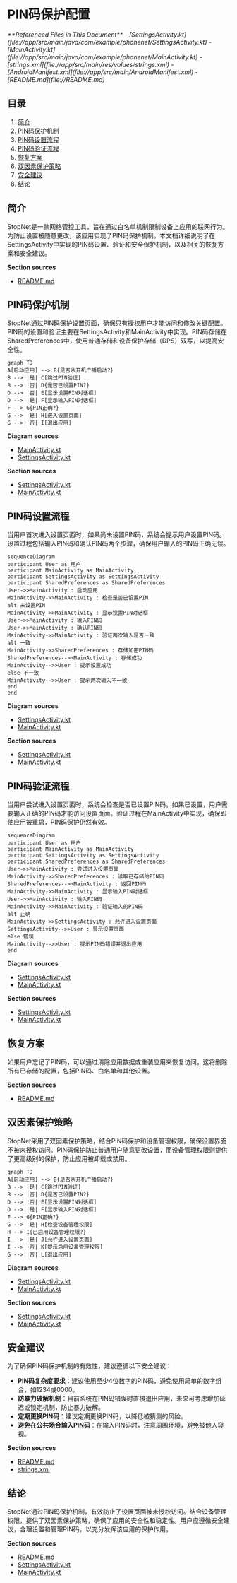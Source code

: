 # PIN码保护配置

<cite>
**Referenced Files in This Document**  
- [SettingsActivity.kt](file://app/src/main/java/com/example/phonenet/SettingsActivity.kt)
- [MainActivity.kt](file://app/src/main/java/com/example/phonenet/MainActivity.kt)
- [strings.xml](file://app/src/main/res/values/strings.xml)
- [AndroidManifest.xml](file://app/src/main/AndroidManifest.xml)
- [README.md](file://README.md)
</cite>

## 目录
1. [简介](#简介)
2. [PIN码保护机制](#pin码保护机制)
3. [PIN码设置流程](#pin码设置流程)
4. [PIN码验证流程](#pin码验证流程)
5. [恢复方案](#恢复方案)
6. [双因素保护策略](#双因素保护策略)
7. [安全建议](#安全建议)
8. [结论](#结论)

## 简介

StopNet是一款网络管控工具，旨在通过白名单机制限制设备上应用的联网行为。为防止设置被随意更改，该应用实现了PIN码保护机制。本文档详细说明了在SettingsActivity中实现的PIN码设置、验证和安全保护机制，以及相关的恢复方案和安全建议。

**Section sources**  
- [README.md](file://README.md#L1-L144)

## PIN码保护机制

StopNet通过PIN码保护设置页面，确保只有授权用户才能访问和修改关键配置。PIN码的设置和验证主要在SettingsActivity和MainActivity中实现。PIN码存储在SharedPreferences中，使用普通存储和设备保护存储（DPS）双写，以提高安全性。

```mermaid
graph TD
A[启动应用] --> B{是否从开机广播启动?}
B --> |是| C[跳过PIN验证]
B --> |否| D{是否已设置PIN?}
D --> |否| E[显示设置PIN对话框]
D --> |是| F[显示输入PIN对话框]
F --> G{PIN正确?}
G --> |是| H[进入设置页面]
G --> |否| I[退出应用]
```

**Diagram sources**  
- [MainActivity.kt](file://app/src/main/java/com/example/phonenet/MainActivity.kt#L56-L101)
- [SettingsActivity.kt](file://app/src/main/java/com/example/phonenet/SettingsActivity.kt#L130-L181)

**Section sources**  
- [SettingsActivity.kt](file://app/src/main/java/com/example/phonenet/SettingsActivity.kt#L34-L35)
- [MainActivity.kt](file://app/src/main/java/com/example/phonenet/MainActivity.kt#L26-L26)

## PIN码设置流程

当用户首次进入设置页面时，如果尚未设置PIN码，系统会提示用户设置PIN码。设置过程包括输入PIN码和确认PIN码两个步骤，确保用户输入的PIN码正确无误。

```mermaid
sequenceDiagram
participant User as 用户
participant MainActivity as MainActivity
participant SettingsActivity as SettingsActivity
participant SharedPreferences as SharedPreferences
User->>MainActivity : 启动应用
MainActivity->>MainActivity : 检查是否已设置PIN
alt 未设置PIN
MainActivity->>MainActivity : 显示设置PIN对话框
User->>MainActivity : 输入PIN码
User->>MainActivity : 确认PIN码
MainActivity->>MainActivity : 验证两次输入是否一致
alt 一致
MainActivity->>SharedPreferences : 存储加密PIN码
SharedPreferences-->>MainActivity : 存储成功
MainActivity-->>User : 提示设置成功
else 不一致
MainActivity-->>User : 提示两次输入不一致
end
end
```

**Diagram sources**  
- [SettingsActivity.kt](file://app/src/main/java/com/example/phonenet/SettingsActivity.kt#L151-L181)
- [MainActivity.kt](file://app/src/main/java/com/example/phonenet/MainActivity.kt#L578-L636)

**Section sources**  
- [SettingsActivity.kt](file://app/src/main/java/com/example/phonenet/SettingsActivity.kt#L151-L181)
- [MainActivity.kt](file://app/src/main/java/com/example/phonenet/MainActivity.kt#L578-L636)

## PIN码验证流程

当用户尝试进入设置页面时，系统会检查是否已设置PIN码。如果已设置，用户需要输入正确的PIN码才能访问设置页面。验证过程在MainActivity中实现，确保即使应用被重启，PIN码保护仍然有效。

```mermaid
sequenceDiagram
participant User as 用户
participant MainActivity as MainActivity
participant SettingsActivity as SettingsActivity
participant SharedPreferences as SharedPreferences
User->>MainActivity : 尝试进入设置页面
MainActivity->>SharedPreferences : 读取已存储的PIN码
SharedPreferences-->>MainActivity : 返回PIN码
MainActivity->>MainActivity : 显示输入PIN对话框
User->>MainActivity : 输入PIN码
MainActivity->>MainActivity : 验证输入的PIN码
alt 正确
MainActivity->>SettingsActivity : 允许进入设置页面
SettingsActivity-->>User : 显示设置页面
else 错误
MainActivity-->>User : 提示PIN码错误并退出应用
end
```

**Diagram sources**  
- [SettingsActivity.kt](file://app/src/main/java/com/example/phonenet/SettingsActivity.kt#L130-L149)
- [MainActivity.kt](file://app/src/main/java/com/example/phonenet/MainActivity.kt#L524-L563)

**Section sources**  
- [SettingsActivity.kt](file://app/src/main/java/com/example/phonenet/SettingsActivity.kt#L130-L149)
- [MainActivity.kt](file://app/src/main/java/com/example/phonenet/MainActivity.kt#L524-L563)

## 恢复方案

如果用户忘记了PIN码，可以通过清除应用数据或重装应用来恢复访问。这将删除所有已存储的配置，包括PIN码、白名单和其他设置。

**Section sources**  
- [README.md](file://README.md#L130-L132)

## 双因素保护策略

StopNet采用了双因素保护策略，结合PIN码保护和设备管理权限，确保设置界面不被未授权访问。PIN码保护防止普通用户随意更改设置，而设备管理权限则提供了更高级别的保护，防止应用被卸载或禁用。

```mermaid
graph TD
A[启动应用] --> B{是否从开机广播启动?}
B --> |是| C[跳过PIN验证]
B --> |否| D{是否已设置PIN?}
D --> |否| E[显示设置PIN对话框]
D --> |是| F[显示输入PIN对话框]
F --> G{PIN正确?}
G --> |是| H[检查设备管理权限]
H --> I{已启用设备管理权限?}
I --> |是| J[允许进入设置页面]
I --> |否| K[提示启用设备管理权限]
G --> |否| L[退出应用]
```

**Diagram sources**  
- [SettingsActivity.kt](file://app/src/main/java/com/example/phonenet/SettingsActivity.kt#L40-L128)
- [MainActivity.kt](file://app/src/main/java/com/example/phonenet/MainActivity.kt#L56-L101)

**Section sources**  
- [SettingsActivity.kt](file://app/src/main/java/com/example/phonenet/SettingsActivity.kt#L40-L128)
- [MainActivity.kt](file://app/src/main/java/com/example/phonenet/MainActivity.kt#L56-L101)

## 安全建议

为了确保PIN码保护机制的有效性，建议遵循以下安全建议：

- **PIN码复杂度要求**：建议使用至少4位数字的PIN码，避免使用简单的数字组合，如1234或0000。
- **防暴力破解机制**：目前系统在PIN码错误时直接退出应用，未来可考虑增加延迟或锁定机制，防止暴力破解。
- **定期更换PIN码**：建议定期更换PIN码，以降低被猜测的风险。
- **避免在公共场合输入PIN码**：在输入PIN码时，注意周围环境，避免被他人窥视。

**Section sources**  
- [README.md](file://README.md#L130-L132)
- [strings.xml](file://app/src/main/res/values/strings.xml#L1-L32)

## 结论

StopNet通过PIN码保护机制，有效防止了设置页面被未授权访问。结合设备管理权限，提供了双因素保护策略，确保了应用的安全性和稳定性。用户应遵循安全建议，合理设置和管理PIN码，以充分发挥该应用的保护作用。

**Section sources**  
- [README.md](file://README.md#L1-L144)
- [SettingsActivity.kt](file://app/src/main/java/com/example/phonenet/SettingsActivity.kt#L1-L361)
- [MainActivity.kt](file://app/src/main/java/com/example/phonenet/MainActivity.kt#L1-L645)